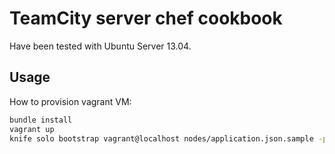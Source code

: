 # TeamCity server chef cookbook

Have been tested with Ubuntu Server 13.04.

## Usage

How to provision vagrant VM:

```bash
bundle install
vagrant up
knife solo bootstrap vagrant@localhost nodes/application.json.sample -p 2222 -i ~/.vagrant.d/insecure_private_key
```
